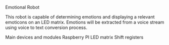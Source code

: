Emotional Robot

This robot is capable of determining emotions
and displaying a relevant emoticons on an LED
matrix. Emotions will be extracted from a voice
stream using voice to text conversion process.

Main devices and modules
    Raspberry PI
    LED  matrix
    Shift registers
